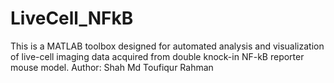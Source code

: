 # LiveCell_NFkB
This is a MATLAB toolbox designed for automated analysis and visualization of live-cell imaging data acquired from double knock-in NF-kB reporter mouse model. Author: Shah Md Toufiqur Rahman
